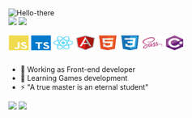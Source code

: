 <div>
  <img align="center" alt="Hello-there" src="https://c.tenor.com/0Akz_GWDQyQAAAAd/star-wars-hello-there.gif">
</div>

<div style="display: inline_block">
  <img height="175em" src="https://github-readme-stats.vercel.app/api?username=higor-bianchetti&hide=issues,contribs&count_private=true&show_icons=true&theme=algolia&include_all_commits=true"/>
  <img height="175em" src="https://github-readme-stats.vercel.app/api/top-langs/?username=higor-bianchetti&layout=compact&langs_count=5&theme=algolia"/>
</div>
  
<div style="display: inline_block"><br>
  <img align="center" alt="Javascript" height="30" width="40" src="https://raw.githubusercontent.com/devicons/devicon/master/icons/javascript/javascript-plain.svg">
  <img align="center" alt="Typescript" height="30" width="40" src="https://raw.githubusercontent.com/devicons/devicon/master/icons/typescript/typescript-plain.svg">
  <img align="center" alt="React" height="30" width="40" src="https://raw.githubusercontent.com/devicons/devicon/master/icons/react/react-original.svg">
  <img align="center" alt="Angular" height="30" width="40" src="https://raw.githubusercontent.com/devicons/devicon/master/icons/angularjs/angularjs-original.svg">
  <img align="center" alt="HTML" height="30" width="40" src="https://raw.githubusercontent.com/devicons/devicon/master/icons/html5/html5-original.svg">
  <img align="center" alt="CSS" height="30" width="40" src="https://raw.githubusercontent.com/devicons/devicon/master/icons/css3/css3-original.svg">
  <img align="center" alt="Sass" height="30" width="40" src="https://raw.githubusercontent.com/devicons/devicon/master/icons/sass/sass-original.svg">
  <img align="center" alt="Csharp" height="30" width="40" src="https://raw.githubusercontent.com/devicons/devicon/master/icons/csharp/csharp-original.svg">
</div>

##
- 🔭 Working as Front-end developer
- 🌱 Learning Games development
- ⚡ "A true master is an eternal student"

<a href = "mailto:higorbianchetti@gmail.com"><img src="https://img.shields.io/badge/-Gmail-%23333?style=for-the-badge&logo=gmail&logoColor=white" target="_blank"></a>
<a href="https://www.linkedin.com/in/higor-bianchetti-144108122" target="_blank"><img src="https://img.shields.io/badge/-LinkedIn-%230077B5?style=for-the-badge&logo=linkedin&logoColor=white" target="_blank"></a>

##
